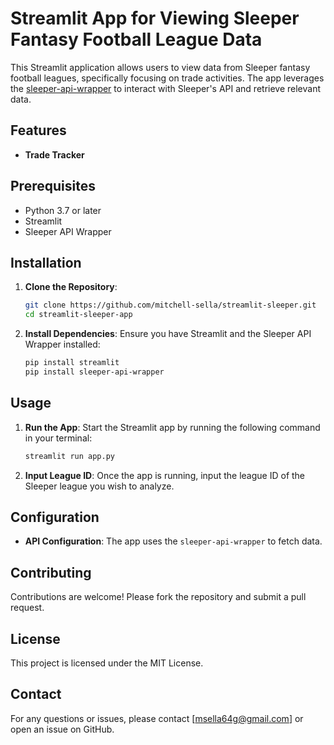 # Streamlit App for Viewing Sleeper Fantasy Football League Data

This Streamlit application allows users to view data from Sleeper fantasy football leagues, specifically focusing on trade activities. The app leverages the [sleeper-api-wrapper](https://github.com/SwapnikKatkoori/sleeper-api-wrapper) to interact with Sleeper's API and retrieve relevant data.

## Features

- **Trade Tracker**

## Prerequisites

- Python 3.7 or later
- Streamlit
- Sleeper API Wrapper

## Installation

1. **Clone the Repository**:
   ```bash
   git clone https://github.com/mitchell-sella/streamlit-sleeper.git
   cd streamlit-sleeper-app
   ```

2. **Install Dependencies**:
   Ensure you have Streamlit and the Sleeper API Wrapper installed:
   ```bash
   pip install streamlit
   pip install sleeper-api-wrapper
   ```

## Usage

1. **Run the App**:
   Start the Streamlit app by running the following command in your terminal:
   ```bash
   streamlit run app.py
   ```

2. **Input League ID**:
   Once the app is running, input the league ID of the Sleeper league you wish to analyze.

## Configuration

- **API Configuration**: The app uses the `sleeper-api-wrapper` to fetch data.

## Contributing

Contributions are welcome! Please fork the repository and submit a pull request.

## License

This project is licensed under the MIT License.

## Contact

For any questions or issues, please contact [[msella64g@gmail.com](mailto:msella64g@gmail.com)] or open an issue on GitHub.